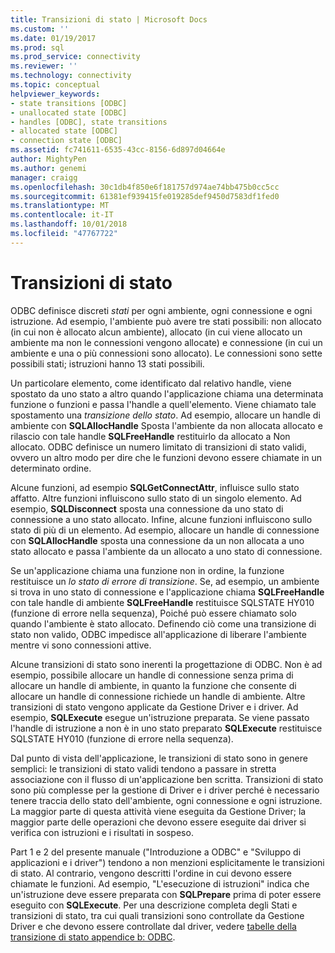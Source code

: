 ```yaml
---
title: Transizioni di stato | Microsoft Docs
ms.custom: ''
ms.date: 01/19/2017
ms.prod: sql
ms.prod_service: connectivity
ms.reviewer: ''
ms.technology: connectivity
ms.topic: conceptual
helpviewer_keywords:
- state transitions [ODBC]
- unallocated state [ODBC]
- handles [ODBC], state transitions
- allocated state [ODBC]
- connection state [ODBC]
ms.assetid: fc741611-6535-43cc-8156-6d897d04664e
author: MightyPen
ms.author: genemi
manager: craigg
ms.openlocfilehash: 30c1db4f850e6f181757d974ae74bb475b0cc5cc
ms.sourcegitcommit: 61381ef939415fe019285def9450d7583df1fed0
ms.translationtype: MT
ms.contentlocale: it-IT
ms.lasthandoff: 10/01/2018
ms.locfileid: "47767722"
---
```

# <a name="state-transitions"></a>Transizioni di stato
ODBC definisce discreti *stati* per ogni ambiente, ogni connessione e ogni istruzione. Ad esempio, l'ambiente può avere tre stati possibili: non allocato (in cui non è allocato alcun ambiente), allocato (in cui viene allocato un ambiente ma non le connessioni vengono allocate) e connessione (in cui un ambiente e una o più connessioni sono allocato). Le connessioni sono sette possibili stati; istruzioni hanno 13 stati possibili.  
  
 Un particolare elemento, come identificato dal relativo handle, viene spostato da uno stato a altro quando l'applicazione chiama una determinata funzione o funzioni e passa l'handle a quell'elemento. Viene chiamato tale spostamento una *transizione dello stato*. Ad esempio, allocare un handle di ambiente con **SQLAllocHandle** Sposta l'ambiente da non allocata allocato e rilascio con tale handle **SQLFreeHandle** restituirlo da allocato a Non allocato. ODBC definisce un numero limitato di transizioni di stato validi, ovvero un altro modo per dire che le funzioni devono essere chiamate in un determinato ordine.  
  
 Alcune funzioni, ad esempio **SQLGetConnectAttr**, influisce sullo stato affatto. Altre funzioni influiscono sullo stato di un singolo elemento. Ad esempio, **SQLDisconnect** sposta una connessione da uno stato di connessione a uno stato allocato. Infine, alcune funzioni influiscono sullo stato di più di un elemento. Ad esempio, allocare un handle di connessione con **SQLAllocHandle** sposta una connessione da un non allocata a uno stato allocato e passa l'ambiente da un allocato a uno stato di connessione.  
  
 Se un'applicazione chiama una funzione non in ordine, la funzione restituisce un *lo stato di errore di transizione*. Se, ad esempio, un ambiente si trova in uno stato di connessione e l'applicazione chiama **SQLFreeHandle** con tale handle di ambiente **SQLFreeHandle** restituisce SQLSTATE HY010 (funzione di errore nella sequenza), Poiché può essere chiamato solo quando l'ambiente è stato allocato. Definendo ciò come una transizione di stato non valido, ODBC impedisce all'applicazione di liberare l'ambiente mentre vi sono connessioni attive.  
  
 Alcune transizioni di stato sono inerenti la progettazione di ODBC. Non è ad esempio, possibile allocare un handle di connessione senza prima di allocare un handle di ambiente, in quanto la funzione che consente di allocare un handle di connessione richiede un handle di ambiente. Altre transizioni di stato vengono applicate da Gestione Driver e i driver. Ad esempio, **SQLExecute** esegue un'istruzione preparata. Se viene passato l'handle di istruzione a non è in uno stato preparato **SQLExecute** restituisce SQLSTATE HY010 (funzione di errore nella sequenza).  
  
 Dal punto di vista dell'applicazione, le transizioni di stato sono in genere semplici: le transizioni di stato validi tendono a passare in stretta associazione con il flusso di un'applicazione ben scritta. Transizioni di stato sono più complesse per la gestione di Driver e i driver perché è necessario tenere traccia dello stato dell'ambiente, ogni connessione e ogni istruzione. La maggior parte di questa attività viene eseguita da Gestione Driver; la maggior parte delle operazioni che devono essere eseguite dai driver si verifica con istruzioni e i risultati in sospeso.  
  
 Part 1 e 2 del presente manuale ("Introduzione a ODBC" e "Sviluppo di applicazioni e i driver") tendono a non menzioni esplicitamente le transizioni di stato. Al contrario, vengono descritti l'ordine in cui devono essere chiamate le funzioni. Ad esempio, "L'esecuzione di istruzioni" indica che un'istruzione deve essere preparata con **SQLPrepare** prima di poter essere eseguito con **SQLExecute**. Per una descrizione completa degli Stati e transizioni di stato, tra cui quali transizioni sono controllate da Gestione Driver e che devono essere controllate dal driver, vedere [tabelle della transizione di stato appendice b: ODBC](../../../odbc/reference/appendixes/appendix-b-odbc-state-transition-tables.md).

